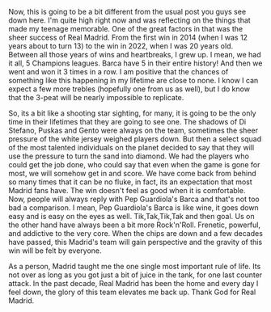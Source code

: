 ---
---
Now, this is going to be a bit different from the usual post you guys see down here. I'm quite high right now and was reflecting on the things that made my teenage memorable. One of the great factors in that was the sheer success of Real Madrid. From the first win in 2014 (when I was 12 years about to turn 13) to the win in 2022, when I was 20 years old. Between all those years of wins and heartbreaks, I grew up. I mean, we had it all, 5 Champions leagues. Barca have 5 in their entire history! And then we went and won it 3 times in a row. I am positive that the chances of something like this happening in my lifetime are close to none. I know I can expect a few more trebles (hopefully one from us as well), but I do know that the 3-peat will be nearly impossible to replicate.

So, its a bit like a shooting star sighting, for many, it is going to be the only time in their lifetimes that they are going to see one. The shadows of Di Stefano, Puskas and Gento were always on the team, sometimes the sheer pressure of the white jersey weighed players down. But then a select squad of the most talented individuals on the planet decided to say that they will use the pressure to turn the sand into diamond. We had the players who could get the job done, who could say that even when the game is gone for most, we will somehow get in and score. We have come back from behind so many times that it can be no fluke, in fact, its an expectation that most Madrid fans have. The win doesn't feel as good when it is comfortable. Now, people will always reply with Pep Guardiola's Barca and that's not too bad a comparison. I mean, Pep Guardiola's Barca is like wine, it goes down easy and is easy on the eyes as well. Tik,Tak,Tik,Tak and then goal. Us on the other hand have always been a bit more Rock'n'Roll. Frenetic, powerful, and addictive to the very core. When the chips are down and a few decades have passed, this Madrid's team will gain perspective and the gravity of this win will be felt by everyone.

As a person, Madrid taught me the one single most important rule of life. Its not over as long as you got just a bit of juice in the tank, for one last counter attack. In the past decade, Real Madrid has been the home and every day I feel down, the glory of this team elevates me back up. Thank God for Real Madrid.
